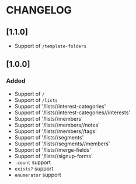 # CHANGELOG

## [1.1.0]

- Support of `/template-folders`

## [1.0.0]

### Added
- Support of `/`
- Support of `/lists`
- Support of '/lists/<id>/interest-categories'
- Support of '/lists/<id>/interest-categories/<id>/interests'
- Support of '/lists/<id>/members'
- Support of '/lists/<id>/members/<id>/notes'
- Support of '/lists/<id>/members/<id>/tags'
- Support of '/lists/<id>/segments'
- Support of '/lists/<id>/segments/<id>/members'
- Support of '/lists/<id>/merge-fields'
- Support of '/lists/<id>/signup-forms'
- `.count` support
- `exists?` support
- `enumerator` support
